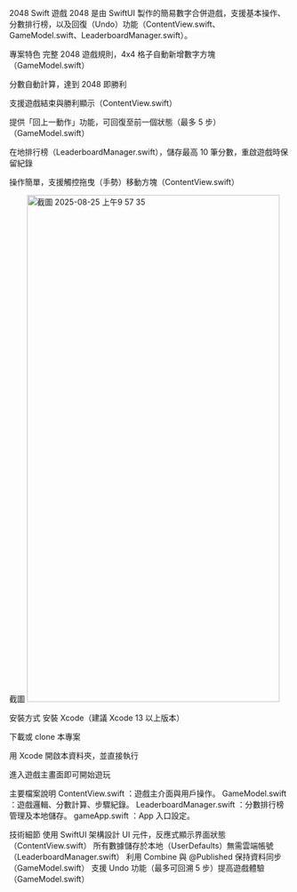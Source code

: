 2048 Swift 遊戲
2048 是由 SwiftUI 製作的簡易數字合併遊戲，支援基本操作、分數排行榜，以及回復（Undo）功能（ContentView.swift、GameModel.swift、LeaderboardManager.swift）。

專案特色
完整 2048 遊戲規則，4x4 格子自動新增數字方塊（GameModel.swift）

分數自動計算，達到 2048 即勝利

支援遊戲結束與勝利顯示（ContentView.swift）

提供「回上一動作」功能，可回復至前一個狀態（最多 5 步）（GameModel.swift）

在地排行榜（LeaderboardManager.swift），儲存最高 10 筆分數，重啟遊戲時保留紀錄

操作簡單，支援觸控拖曳（手勢）移動方塊（ContentView.swift）

截圖
<img width="454" height="912" alt="截圖 2025-08-25 上午9 57 35" src="https://github.com/user-attachments/assets/03a6e6a8-70a0-4acf-bf6a-b842e7869527" />


安裝方式
安裝 Xcode（建議 Xcode 13 以上版本）

下載或 clone 本專案

用 Xcode 開啟本資料夾，並直接執行

進入遊戲主畫面即可開始遊玩

主要檔案說明
ContentView.swift ：遊戲主介面與用戶操作。
GameModel.swift ：遊戲邏輯、分數計算、步驟紀錄。
LeaderboardManager.swift ：分數排行榜管理及本地儲存。
gameApp.swift ：App 入口設定。

技術細節
使用 SwiftUI 架構設計 UI 元件，反應式顯示界面狀態（ContentView.swift）
所有數據儲存於本地（UserDefaults）無需雲端帳號（LeaderboardManager.swift）
利用 Combine 與 @Published 保持資料同步（GameModel.swift）
支援 Undo 功能（最多可回溯 5 步）提高遊戲體驗（GameModel.swift）
